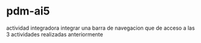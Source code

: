# pdm-ai5
actividad integradora
integrar una barra de navegacion que de acceso a las 3 actividades realizadas anteriormente
